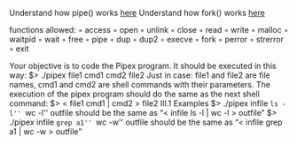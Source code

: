 
Understand how pipe() works [here](https://www.youtube.com/watch?v=Mqb2dVRe0uo)
Understand how fork() works [here](https://www.youtube.com/watch?v=cex9XrZCU14)


functions allowed:
◦ access
◦ open
◦ unlink
◦ close
◦ read
◦ write
◦ malloc
◦ waitpid
◦ wait
◦ free
◦ pipe
◦ dup
◦ dup2
◦ execve
◦ fork
◦ perror
◦ strerror
◦ exit


Your objective is to code the Pipex program. It should be executed in this way:
    $> ./pipex file1 cmd1 cmd2 file2
Just in case: file1 and file2 are file names, cmd1 and cmd2 are shell commands with their parameters.
The execution of the pipex program should do the same as the next shell command:
    $> < file1 cmd1 | cmd2 > file2
III.1 Examples
     $> ./pipex infile ``ls -l'' ``wc -l'' outfile
should be the same as “< infile ls -l | wc -l > outfile”
     $> ./pipex infile ``grep a1'' ``wc -w'' outfile
should be the same as “< infile grep a1 | wc -w > outfile”